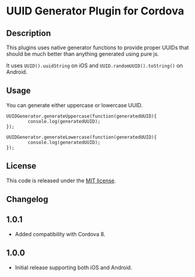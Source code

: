 # UUID Generator Plugin for Cordova

## Description
This plugins uses native generator functions to provide proper UUIDs that should be much better than anything generated using pure js.

It uses `UUID().uuidString` on iOS and `UUID.randomUUID().toString()` on Android.

## Usage
You can generate either uppercase or lowercase UUID.

```
UUIDGenerator.generateUppercase(function(generatedUUID){
        console.log(generatedUUID);
});
```

```
UUIDGenerator.generateLowercase(function(generatedUUID){
        console.log(generatedUUID);
});
```

## License
This code is released under the [MIT license](LICENSE).

## Changelog

## 1.0.1
  * Added compatibility with Cordova 8.

## 1.0.0
  * Initial release supporting both iOS and Android.
